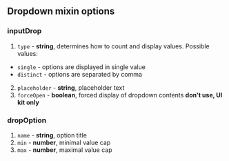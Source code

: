 ## Dropdown mixin options

### inputDrop
1. `type` - __string__, determines how to count and display values. Possible values:
  * `single` - options are displayed in single value
  * `distinct` - options are separated by comma
2. `placeholder` - __string__, placeholder text
3. `forceOpen` - __boolean__, forced display of dropdown contents **don't use, UI kit only**

### dropOption
1. `name` - __string__, option title
2. `min` - __number__, minimal value cap
3. `max` - __number__, maximal value cap